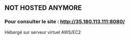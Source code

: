 ## NOT HOSTED ANYMORE 
### Pour consulter le site : http://35.180.113.111:8080/

Hébergé sur serveur virtuel AWS/EC2 

